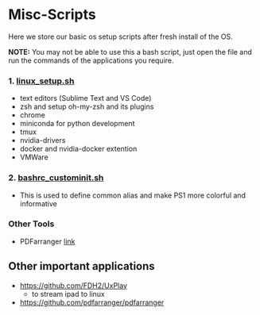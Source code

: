 # Misc-Scripts

Here we store our basic os setup scripts after fresh install of the OS.

**NOTE:** You may not be able to use this a bash script, just open the file and run the commands of the applications you require.

### 1. [linux_setup.sh](linux_setup.sh)
  - text editors (Sublime Text and VS Code)
  - zsh and setup oh-my-zsh and its plugins
  - chrome
  - miniconda for python development
  - tmux
  - nvidia-drivers
  - docker and nvidia-docker extention
  - VMWare

### 2. [bashrc_custominit.sh](bashrc_custominit.sh)
  - This is used to define common alias and make PS1 more colorful and informative

### Other Tools
  - PDFarranger [link](https://github.com/pdfarranger/pdfarranger)


## Other important applications
- https://github.com/FDH2/UxPlay
  - to stream ipad to linux
- https://github.com/pdfarranger/pdfarranger
